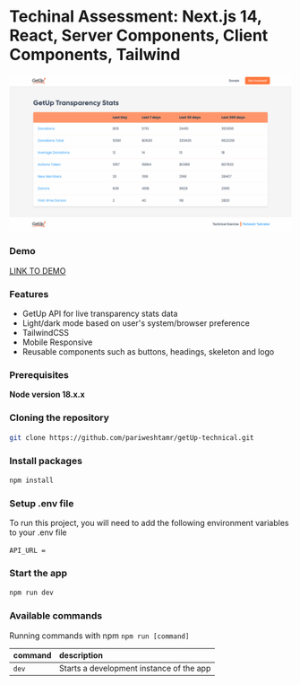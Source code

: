 # Techinal Assessment: Next.js 14, React, Server Components, Client Components, Tailwind

![App Screenshot](https://github.com/pariweshtamr/getUp-technical/blob/main/public/technical-exercise.png)

### Demo

[LINK TO DEMO](https://get-up-technical.vercel.app/)

### Features

- GetUp API for live transparency stats data
- Light/dark mode based on user's system/browser preference
- TailwindCSS
- Mobile Responsive
- Reusable components such as buttons, headings, skeleton and logo

### Prerequisites

**Node version 18.x.x**

### Cloning the repository

```bash
git clone https://github.com/pariweshtamr/getUp-technical.git
```

### Install packages

```bash
npm install
```

### Setup .env file

To run this project, you will need to add the following environment variables to your .env file

`API_URL = `

### Start the app

```bash
npm run dev
```

### Available commands

Running commands with npm `npm run [command]`

| command | description                              |
| :------ | :--------------------------------------- |
| `dev`   | Starts a development instance of the app |
